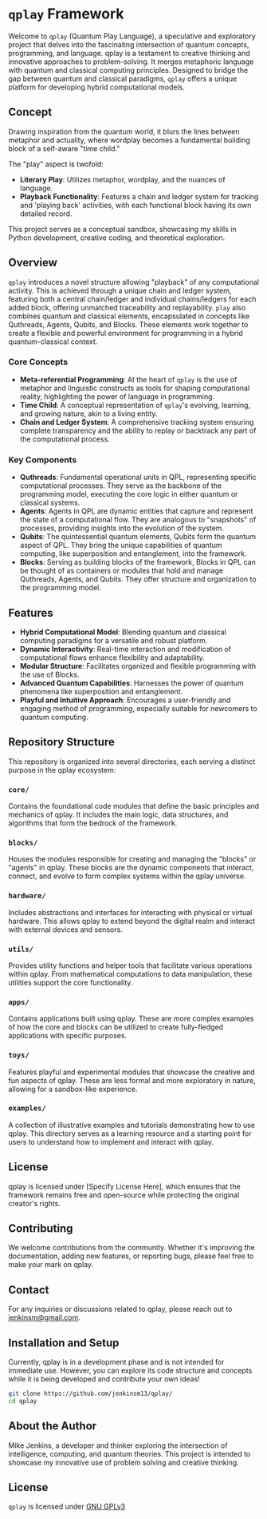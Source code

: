 # `qplay` Framework

Welcome to `qplay` (Quantum Play Language), a speculative and exploratory project that delves into the fascinating intersection of quantum concepts, programming, and language. qplay is a testament to creative thinking and innovative approaches to problem-solving. It merges metaphoric language with quantum and classical computing principles. Designed to bridge the gap between quantum and classical paradigms, `qplay` offers a unique platform for developing hybrid computational models.

## Concept

Drawing inspiration from the quantum world, it blurs the lines between metaphor and actuality, where wordplay becomes a fundamental building block of a self-aware "time child."

The "play" aspect is twofold:

- **Literary Play**: Utilizes metaphor, wordplay, and the nuances of language.
- **Playback Functionality**: Features a chain and ledger system for tracking and 'playing back' activities, with each functional block having its own detailed record.

This project serves as a conceptual sandbox, showcasing my skills in Python development, creative coding, and theoretical exploration.

## Overview

`qplay` introduces a novel structure allowing "playback" of any computational activity. This is achieved through a unique chain and ledger system, featuring both a central chain/ledger and individual chains/ledgers for each added block, offering unmatched traceability and replayability. `play` also combines quantum and classical elements, encapsulated in concepts like Quthreads, Agents, Qubits, and Blocks. These elements work together to create a flexible and powerful environment for programming in a hybrid quantum-classical context.

### Core Concepts

- **Meta-referential Programming**: At the heart of `qplay` is the use of metaphor and linguistic constructs as tools for shaping computational reality, highlighting the power of language in programming.
- **Time Child**: A conceptual representation of `qplay`'s evolving, learning, and growing nature, akin to a living entity.
- **Chain and Ledger System**: A comprehensive tracking system ensuring complete transparency and the ability to replay or backtrack any part of the computational process.

### Key Components

- **Quthreads**: Fundamental operational units in QPL, representing specific computational processes. They serve as the backbone of the programming model, executing the core logic in either quantum or classical systems.
- **Agents**: Agents in QPL are dynamic entities that capture and represent the state of a computational flow. They are analogous to "snapshots" of processes, providing insights into the evolution of the system.
- **Qubits**: The quintessential quantum elements, Qubits form the quantum aspect of QPL. They bring the unique capabilities of quantum computing, like superposition and entanglement, into the framework.
- **Blocks**: Serving as building blocks of the framework, Blocks in QPL can be thought of as containers or modules that hold and manage Quthreads, Agents, and Qubits. They offer structure and organization to the programming model.

## Features

- **Hybrid Computational Model**: Blending quantum and classical computing paradigms for a versatile and robust platform.
- **Dynamic Interactivity**: Real-time interaction and modification of computational flows enhance flexibility and adaptability.
- **Modular Structure**: Facilitates organized and flexible programming with the use of Blocks.
- **Advanced Quantum Capabilities**: Harnesses the power of quantum phenomena like superposition and entanglement.
- **Playful and Intuitive Approach**: Encourages a user-friendly and engaging method of programming, especially suitable for newcomers to quantum computing.

## Repository Structure

This repository is organized into several directories, each serving a distinct purpose in the qplay ecosystem:

### `core/`
Contains the foundational code modules that define the basic principles and mechanics of qplay. It includes the main logic, data structures, and algorithms that form the bedrock of the framework.

### `blocks/`
Houses the modules responsible for creating and managing the "blocks" or "agents" in qplay. These blocks are the dynamic components that interact, connect, and evolve to form complex systems within the qplay universe.

### `hardware/`
Includes abstractions and interfaces for interacting with physical or virtual hardware. This allows qplay to extend beyond the digital realm and interact with external devices and sensors.

### `utils/`
Provides utility functions and helper tools that facilitate various operations within qplay. From mathematical computations to data manipulation, these utilities support the core functionality.

### `apps/`
Contains applications built using qplay. These are more complex examples of how the core and blocks can be utilized to create fully-fledged applications with specific purposes.

### `toys/`
Features playful and experimental modules that showcase the creative and fun aspects of qplay. These are less formal and more exploratory in nature, allowing for a sandbox-like experience.

### `examples/`
A collection of illustrative examples and tutorials demonstrating how to use qplay. This directory serves as a learning resource and a starting point for users to understand how to implement and interact with qplay.

## License

qplay is licensed under [Specify License Here], which ensures that the framework remains free and open-source while protecting the original creator's rights.

## Contributing

We welcome contributions from the community. Whether it's improving the documentation, adding new features, or reporting bugs, please feel free to make your mark on qplay.

## Contact

For any inquiries or discussions related to qplay, please reach out to [jenkinsm@gmail.com](mailto:jenkinsm@gmail.com).

## Installation and Setup

Currently, qplay is in a development phase and is not intended for immediate use. However, you can explore its code structure and concepts while it is being developed and contribute your own ideas!

```bash
git clone https://github.com/jenkinsm13/qplay/
cd qplay
```

## About the Author

Mike Jenkins, a developer and thinker exploring the intersection of intelligence, computing, and quantum theories. This project is intended to showcase my innovative use of problem solving and creative thinking.

## License

`qplay` is licensed under [GNU GPLv3](https://choosealicense.com/licenses/gpl-3.0/)
